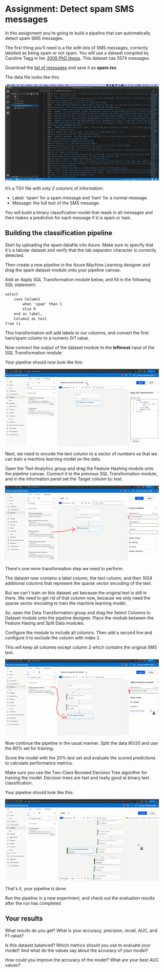 # Assignment: Detect spam SMS messages

In this assignment you're going to build a pipeline that can automatically detect spam SMS messages.

The first thing you'll need is a file with lots of SMS messages, correctly labelled as being spam or not spam. You will use a dataset compiled by Caroline Tagg in her [2009 PhD thesis](http://etheses.bham.ac.uk/253/1/Tagg09PhD.pdf). This dataset has 5574 messages.

Download the [list of messages](https://github.com/mdfarragher/DSC/blob/master/BinaryClassification/SpamDetection/spam.tsv) and save it as **spam.tsv**.

The data file looks like this:

![Spam message list](./assets/data.png)

It’s a TSV file with only 2 columns of information:

* Label: ‘spam’ for a spam message and ‘ham’ for a normal message.
* Message: the full text of the SMS message.

You will build a binary classification model that reads in all messages and then makes a prediction for each message if it is spam or ham.

## Building the classification pipeline

Start by uploading the spam datafile into Azure. Make sure to specify that it's a tabular dataset and verify that the tab separator character is correctly detected.

Then create a new pipeline in the Azure Machine Learning designer and drag the spam dataset module onto your pipeline canvas.

Add an Apply SQL Transformation module below, and fill in the following SQL statement:

```
select
    case Column1
        when 'spam' then 1
        else 0
    end as label,
    Column2 as text 
from t1
```

This transformation will add labels to our columns, and convert the first ham/spam column to a numeric 0/1 value. 

Now connect the output of the dataset module to the **leftmost** input of the SQL Transformation module.

Your pipeline should now look like this:

![Setup pipeline step 1](./assets/new/image1.png)

Next, we need to encode the text column to a vector of numbers so that we can train a machine learning model on the data.

Open the Text Analytics group and drag the Feature Hashing module onto the pipeline canvas. Connect it to the previous SQL Transformation module, and in the information panel set the Target column to: text.

![Setup pipeline step 2](./assets/new/image3.png)

There's one more transformation step we need to perform. 

The dataset now contains a label column, the text column, and then 1024 additional columns that represent the sparse vector encoding of the text. 

But we can't train on this dataset yet because the original text is still in there. We need to get rid of that column now, because we only need the sparse vector encoding to train the machine learning model.

So, open the Data Transformation group and drag the Select Columns In Dataset module onto the pipeline designer. Place the module between the Feature Hasing and Split Data modules.

Configure the module to include all columns. Then add a second line and configure it to exclude the column with index 2.

This will keep all columns except column 2 which contains the original SMS text. 

![Setup pipeline step 3](./assets/new/image5.png)

Now continue the pipeline in the usual manner. Split the data 80/20 and use the 80% set for training. 

Score the model with the 20% test set and evaluate the scored predictions to calculate performance metrics.

Make sure you use the Two-Class Boosted Decision Tree algorithm for training the model. Decision trees are fast and really good at binary text classification. 

Your pipeline should look like this:

![Setup pipeline step 4](./assets/new/image7.png)

That's it, your pipeline is done.

Run the pipeline in a new experiment, and check out the evaluation results after the run has completed.

## Your results

What results do you get? What is your accuracy, precision, recall, AUC, and F1 value?

Is this dataset balanced? Which metrics should you use to evaluate your model? And what do the values say about the accuracy of your model? 

How could you improve the accuracy of the model? What are your best AUC values? 
